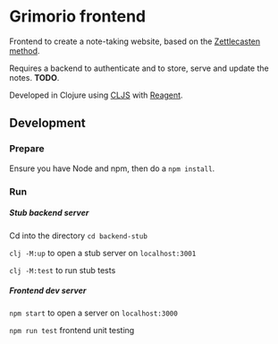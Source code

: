 # Grimorio frontend

Frontend to create a note-taking website, based on the [Zettlecasten method](https://en.wikipedia.org/wiki/Zettelkasten).

Requires a backend to authenticate and to store, serve and update the notes. **TODO**.

Developed in Clojure using [CLJS](https://clojurescript.org/) with [Reagent](https://github.com/reagent-project/reagent).


## Development

### **Prepare**

Ensure you have Node and npm, then do a `npm install`.


### **Run**

##### Stub backend server

Cd into the directory `cd backend-stub`

`clj -M:up` to open a stub server on `localhost:3001`

`clj -M:test` to run stub tests

##### Frontend dev server

`npm start` to open a server on `localhost:3000`

`npm run test` frontend unit testing
